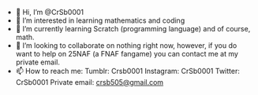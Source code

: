- 👋 Hi, I’m @CrSb0001
- 👀 I’m interested in learning mathematics and coding
- 🌱 I’m currently learning Scratch (programming language) and of course, math.
- 💞️ I’m looking to collaborate on nothing right now, however, if you do want to help on 25NAF (a FNAF fangame) you can contact me at my private email.
- 📫 How to reach me:
        Tumblr: Crsb0001
        Instagram: CrSb0001
        Twitter: CrSb0001
        Private email: crsb505@gmail.com

<!---
CrSb0001/CrSb0001 is a ✨ special ✨ repository because its `README.md` (this file) appears on your GitHub profile.
You can click the Preview link to take a look at your changes.
--->

